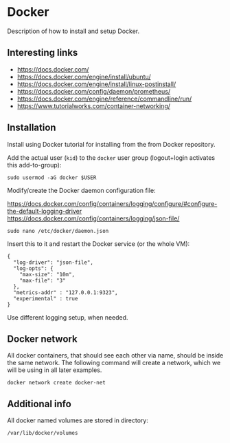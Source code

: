 # Docker

Description of how to install and setup Docker. 

## Interesting links

- https://docs.docker.com/
- https://docs.docker.com/engine/install/ubuntu/
- https://docs.docker.com/engine/install/linux-postinstall/
- https://docs.docker.com/config/daemon/prometheus/
- https://docs.docker.com/engine/reference/commandline/run/
- https://www.tutorialworks.com/container-networking/

## Installation

Install using Docker tutorial for installing from the from Docker repository.

Add the actual user (`kid`) to the `docker` user group (logout+login activates this add-to-group):

```
sudo usermod -aG docker $USER
```

Modify/create the Docker daemon configuration file:

https://docs.docker.com/config/containers/logging/configure/#configure-the-default-logging-driver
https://docs.docker.com/config/containers/logging/json-file/

```
sudo nano /etc/docker/daemon.json                           
```

Insert this to it and restart the Docker service (or the whole VM):

```
{
  "log-driver": "json-file",
  "log-opts": {
    "max-size": "10m",
    "max-file": "3" 
  },
  "metrics-addr" : "127.0.0.1:9323",
  "experimental" : true
}
```

Use different logging setup, when needed.

## Docker network

All docker containers, that should see each other via name, should be inside the same network. The following command will create a network, which we will be using in all later examples.

```
docker network create docker-net
```

## Additional info

All docker named volumes are stored in directory:

```
/var/lib/docker/volumes
```
